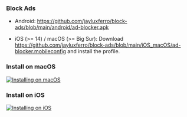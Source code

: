 ### Block Ads

- Android: https://github.com/jayluxferro/block-ads/blob/main/android/ad-blocker.apk

- iOS (>= 14) / macOS (>= Big Sur): Download https://github.com/jayluxferro/block-ads/blob/main/iOS_macOS/ad-blocker.mobileconfig and install the profile.

### Install on macOS
[![Installing on macOS](https://res.cloudinary.com/marcomontalbano/image/upload/v1634027332/video_to_markdown/images/video--c685e2032afe1e772a4754996d86c5cd-c05b58ac6eb4c4700831b2b3070cd403.jpg)](res/macOS.gif "Installing on macOS")

### Install on iOS
[![Installing on iOS](https://res.cloudinary.com/marcomontalbano/image/upload/v1634027454/video_to_markdown/images/video--a482fb96156f961e0037713397a022ef-c05b58ac6eb4c4700831b2b3070cd403.jpg)](https://raw.githubusercontent.com/jayluxferro/block-ads/main/res/iOS.gif "Installing on iOS")

